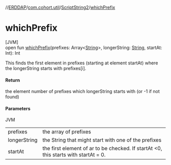 //[ERDDAP](../../../index.md)/[com.cohort.util](../index.md)/[ScriptString2](index.md)/[whichPrefix](which-prefix.md)

# whichPrefix

[JVM]\
open fun [whichPrefix](which-prefix.md)(prefixes: Array&lt;[String](https://docs.oracle.com/en/java/javase/21/docs/api/java.base/java/lang/String.html)&gt;, longerString: [String](https://docs.oracle.com/en/java/javase/21/docs/api/java.base/java/lang/String.html), startAt: Int): Int

This finds the first element in prefixes (starting at element startAt) where the longerString starts with prefixes[i].

#### Return

the element number of prefixes which longerString starts with (or -1 if not found)

#### Parameters

JVM

| | |
|---|---|
| prefixes | the array of prefixes |
| longerString | the String that might start with one of the prefixes |
| startAt | the first element of ar to be checked. If startAt &lt;0, this starts with startAt = 0. |
